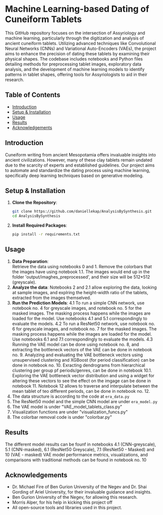 # Machine Learning-based Dating of Cuneiform Tablets


This GitHub repository focuses on the intersection of Assyriology and machine learning, particularly through the digitization and analysis of ancient cuneiform tablets. Utilizing advanced techniques like Convolutional Neural Networks (CNNs) and Variational Auto-Encoders (VAEs), the project aims to enhance the precision of dating these tablets by examining their physical shapes. The codebase includes notebooks and Python files detailing methods for preprocessing tablet images, exploratory data analysis, and the development of machine learning models to identify patterns in tablet shapes, offering tools for Assyriologists to aid in their research.

## Table of Contents

- [Introduction](#introduction)
- [Setup & Installation](#setup--installation)
- [Usage](#usage)
- [Results](#results)
- [Acknowledgements](#acknowledgements)

## Introduction

Cuneiform writing from ancient Mesopotamia offers invaluable insights into ancient civilizations. However, many of these clay tablets remain undated due to the scarcity of experts and established guidelines. Our project aims to automate and standardize the dating process using machine learning, specifically deep learning techniques based on generative modeling.

## Setup & Installation

1. **Clone the Repository**:
    ```bash
    git clone https://github.com/daniellekap/AnalysisBySynthesis.git
    cd AnalysisBySynthesis
    ```
    
2. **Install Required Packages**:
    ```bash
    pip install -r requirements.txt
    ```

## Usage

1. **Data Preparation**:  
    Retrieve the data using notebooks 0 and 1. Remove the colorbars that the images have using notebook 1.1. The images would end up in the folder 'output/imaghes_preprocessed', and their size will be 512*512 (greyscale).
2. **Analyze the data**:
    Notebooks 2 and 2.1 allow exploring the data, looking at sample images, and explring the height-width ratio of the tablets, extracted from the images themselved.
4. **Run the Prediction Models**:
    4.1 To run a simple CNN network, use notebook no. 4 for greyscale images, and notebook no. 5 for the masked images. The masking process happens while the images are loaded for the model. Use notebooks 4.1 and 5.1 correspondingly to evaluate the models.
    4.2 To run a ResNet50 network, use notebook no. 6 for greyscale images, and notebook no. 7 for the masked images. The masking process happens while the images are loaded for the model. Use notebooks 6.1 and 7.1 correspondingly to evaluate the models.
    4.3 Running the VAE model can be done using notebook no. 8, and extracting the bottleneck vectors of the VAE can be done in notebook no. 9. Analyzing and evaluating the VAE bottleneck vectors using unsupervised clustering and XGBoost (for period classification) can be done in notebook no. 10. Exracting dendrograms from hierarchical clustering per group pf periods/genres, can be done in notebook 10.1. Exploring the VAE bottleneck vector distribution and using a widget for altering these vectors to see the effect on the imgage can be done in notebook 11. Notebook 12 allows to traverse and interpulate between the mean tablet of teo different periods, can be done in notebook no. 12.
5. The data structure is according to the code at `era_data.py`
6. The ResNet50 model and the simple CNN model are under `era_model.py`
7. The VAE model is under "VAE_model_tablets_class.py"
8. Visualization functions are under "visualization_funcs.py"
9. The colorbar removal code is under "colorbar.py"
   

## Results

The different model results can be founf in notebooks 4.1 (CNN-greyscale), 5.1 (CNN-masked), 6.1 (ResNet50 Greyscale), 7.1 (ResNet50 - Masked) and 10 (VAE - masked)
VAE model performance metrics, visualizations, and comparisons with traditional methods can be found in notebook no. 10

## Acknowledgements

- Dr. Michael Fire of Ben Gurion University of the Negev and Dr. Shai Gording of Ariel University, for their invaluable guidance and insights.
-  Ben Gurion University of the Negev, for allowing this research.
-  Morris Alper, for his help in kicking this project off
- All open-source tools and libraries used in this project.
